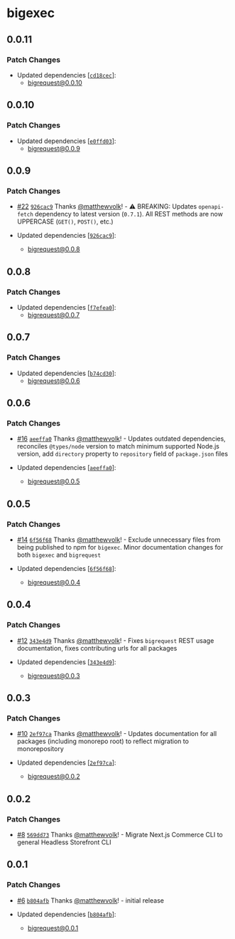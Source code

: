 # bigexec

## 0.0.11

### Patch Changes

- Updated dependencies [[`cd18cec`](https://github.com/matthewvolk/bigrequest/commit/cd18cecc0e6268114a134897e5e8013ab8cda237)]:
  - bigrequest@0.0.10

## 0.0.10

### Patch Changes

- Updated dependencies [[`e0ffd03`](https://github.com/matthewvolk/bigrequest/commit/e0ffd03e9d8a4c881e46147d0e679a8d2d6f5d97)]:
  - bigrequest@0.0.9

## 0.0.9

### Patch Changes

- [#22](https://github.com/matthewvolk/bigrequest/pull/22) [`926cac9`](https://github.com/matthewvolk/bigrequest/commit/926cac98b7ec2ea818d06d52548960d2586ae717) Thanks [@matthewvolk](https://github.com/matthewvolk)! - ⚠️ BREAKING: Updates `openapi-fetch` dependency to latest version (`0.7.1`). All REST methods are now UPPERCASE (`GET()`, `POST()`, etc.)

- Updated dependencies [[`926cac9`](https://github.com/matthewvolk/bigrequest/commit/926cac98b7ec2ea818d06d52548960d2586ae717)]:
  - bigrequest@0.0.8

## 0.0.8

### Patch Changes

- Updated dependencies [[`f7efea0`](https://github.com/matthewvolk/bigrequest/commit/f7efea0e8a36f38ec03fa38b2db9c293591f5059)]:
  - bigrequest@0.0.7

## 0.0.7

### Patch Changes

- Updated dependencies [[`b74cd30`](https://github.com/matthewvolk/bigrequest/commit/b74cd307bbf8e29c9d75f9ebe5fee063e3d70b25)]:
  - bigrequest@0.0.6

## 0.0.6

### Patch Changes

- [#16](https://github.com/matthewvolk/bigrequest/pull/16) [`aeeffa0`](https://github.com/matthewvolk/bigrequest/commit/aeeffa06a988e84bf169baaf69baa32d93fd678b) Thanks [@matthewvolk](https://github.com/matthewvolk)! - Updates outdated dependencies, reconciles `@types/node` version to match minimum supported Node.js version, add `directory` property to `repository` field of `package.json` files

- Updated dependencies [[`aeeffa0`](https://github.com/matthewvolk/bigrequest/commit/aeeffa06a988e84bf169baaf69baa32d93fd678b)]:
  - bigrequest@0.0.5

## 0.0.5

### Patch Changes

- [#14](https://github.com/matthewvolk/bigrequest/pull/14) [`6f56f68`](https://github.com/matthewvolk/bigrequest/commit/6f56f680bc3b84b13f8caa0bcc4304b871cc8f2e) Thanks [@matthewvolk](https://github.com/matthewvolk)! - Exclude unnecessary files from being published to npm for `bigexec`. Minor documentation changes for both `bigexec` and `bigrequest`

- Updated dependencies [[`6f56f68`](https://github.com/matthewvolk/bigrequest/commit/6f56f680bc3b84b13f8caa0bcc4304b871cc8f2e)]:
  - bigrequest@0.0.4

## 0.0.4

### Patch Changes

- [#12](https://github.com/matthewvolk/bigrequest/pull/12) [`343e4d9`](https://github.com/matthewvolk/bigrequest/commit/343e4d98fd2b18901eb09a0aa4e5c4b2ff26a50f) Thanks [@matthewvolk](https://github.com/matthewvolk)! - Fixes `bigrequest` REST usage documentation, fixes contributing urls for all packages

- Updated dependencies [[`343e4d9`](https://github.com/matthewvolk/bigrequest/commit/343e4d98fd2b18901eb09a0aa4e5c4b2ff26a50f)]:
  - bigrequest@0.0.3

## 0.0.3

### Patch Changes

- [#10](https://github.com/matthewvolk/bigrequest/pull/10) [`2ef97ca`](https://github.com/matthewvolk/bigrequest/commit/2ef97cafcdafbea7ff794084243a79e2c8269ba4) Thanks [@matthewvolk](https://github.com/matthewvolk)! - Updates documentation for all packages (including monorepo root) to reflect migration to monorepository

- Updated dependencies [[`2ef97ca`](https://github.com/matthewvolk/bigrequest/commit/2ef97cafcdafbea7ff794084243a79e2c8269ba4)]:
  - bigrequest@0.0.2

## 0.0.2

### Patch Changes

- [#8](https://github.com/matthewvolk/bigrequest/pull/8) [`569dd73`](https://github.com/matthewvolk/bigrequest/commit/569dd73f6c6cb9355c4ebb6af6617179e9f766cb) Thanks [@matthewvolk](https://github.com/matthewvolk)! - Migrate Next.js Commerce CLI to general Headless Storefront CLI

## 0.0.1

### Patch Changes

- [#6](https://github.com/matthewvolk/bigrequest/pull/6) [`b804afb`](https://github.com/matthewvolk/bigrequest/commit/b804afb70f037fd1fca26dde41cfa9b7a3dc4ed3) Thanks [@matthewvolk](https://github.com/matthewvolk)! - initial release

- Updated dependencies [[`b804afb`](https://github.com/matthewvolk/bigrequest/commit/b804afb70f037fd1fca26dde41cfa9b7a3dc4ed3)]:
  - bigrequest@0.0.1
